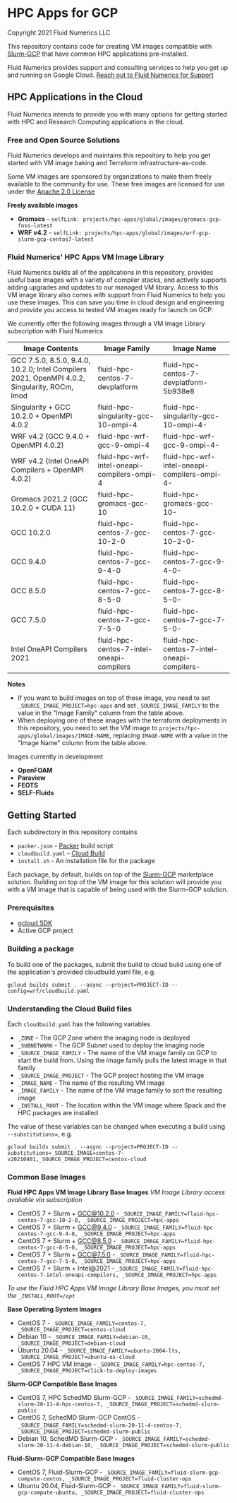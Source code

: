 # HPC Apps for GCP
Copyright 2021 Fluid Numerics LLC

This repository contains code for creating VM images compatible with [Slurm-GCP](https://github.com/schedmd/slurm-gcp) that have common HPC applications pre-installed.

Fluid Numerics provides support and consulting services to help you get up and running on Google Cloud. [Reach out to Fluid Numerics for Support](https://help.fluidnumerics.com/support)

## HPC Applications in the Cloud
Fluid Numerics intends to provide you with many options for getting started with HPC and Research Computing applications in the cloud.



### Free and Open Source Solutions
Fluid Numerics develops and maintains this repository to help you get started with VM image baking and Terraform infrastructure-as-code. 

Some VM images are sponsored by organizations to make them freely available to the community for use. These free images are licensed for use under the [Apache 2.0 License](./LICENSE)

**Freely available images**
* **Gromacs** - `selfLink: projects/hpc-apps/global/images/gromacs-gcp-foss-latest`
* **WRF v4.2** - `selfLink: projects/hpc-apps/global/images/wrf-gcp-slurm-gcp-centos7-latest`


### Fluid Numerics' HPC Apps VM Image Library
Fluid Numerics builds all of the applications in this repository, provides useful base images with a variety of compiler stacks, and actively supports adding upgrades and updates to our managed VM library. Access to this VM image library also comes with support from Fluid Numerics to help you use these images. This can save you time in cloud design and engineering and provide you access to tested VM images ready for launch on GCP.

We currently offer the following images through a VM Image Library subscription with Fluid Numerics

Image Contents | Image Family | Image Name
-------------- | ------------ | ----------
GCC 7.5.0, 8.5.0, 9.4.0, 10.2.0; Intel Compilers 2021, OpenMPI 4.0.2, Singularity, ROCm, lmod | fluid-hpc-centos-7-devplatform | fluid-hpc-centos-7-devplatform-5b938e8
Singularity + GCC 10.2.0 + OpenMPI 4.0.2 | fluid-hpc-singularity-gcc-10-ompi-4 | fluid-hpc-singularity-gcc-10-ompi-4-
WRF v4.2 (GCC 9.4.0 + OpenMPI 4.0.2) | fluid-hpc-wrf-gcc-9-ompi-4 | fluid-hpc-wrf-gcc-9-ompi-4-
WRF v4.2 (Intel OneAPI Compilers + OpenMPI 4.0.2) | fluid-hpc-wrf-intel-oneapi-compilers-ompi-4 | fluid-hpc-wrf-intel-oneapi-compilers-ompi-4-
Gromacs 2021.2 (GCC 10.2.0 + CUDA 11) | fluid-hpc-gromacs-gcc-10 | fluid-hpc-gromacs-gcc-10-
GCC 10.2.0 | fluid-hpc-centos-7-gcc-10-2-0 | fluid-hpc-centos-7-gcc-10-2-0-
GCC 9.4.0 | fluid-hpc-centos-7-gcc-9-4-0 | fluid-hpc-centos-7-gcc-9-4-0-
GCC 8.5.0 | fluid-hpc-centos-7-gcc-8-5-0 | fluid-hpc-centos-7-gcc-8-5-0-
GCC 7.5.0 | fluid-hpc-centos-7-gcc-7-5-0 | fluid-hpc-centos-7-gcc-7-5-0-
Intel OneAPI Compilers 2021 | fluid-hpc-centos-7-intel-oneapi-compilers | fluid-hpc-centos-7-intel-oneapi-compilers-

**Notes**
* If you want to build images on top of these image, you need to set `_SOURCE_IMAGE_PROJECT=hpc-apps` and set `_SOURCE_IMAGE_FAMILY` to the value in the "Image Family" column from the table above.
* When deploying one of these images with the terraform deployments in this repository, you need to set the VM image to `projects/hpc-apps/global/images/IMAGE-NAME`, replacing `IMAGE-NAME`  with a value in the "Image Name" column from the table above.


Images currently in development
* **OpenFOAM**
* **Paraview**
* **FEOTS**
* **SELF-Fluids**

## Getting Started
Each subdirectory in this repository contains
* `packer.json` - [Packer](https://packer.io) build script
* `cloudbuild.yaml` - [Cloud Build](https://cloud.google.com/build)
* `install.sh` - An installation file for the package

Each package, by default, builds on top of the [Slurm-GCP](https://console.cloud.google.com/marketplace/product/schedmd-slurm-public/schedmd-slurm-gcp) marketplace solution. Building on top of the VM image for this solution will provide you with a VM image that is capable of being used with the Slurm-GCP solution.

### Prerequisites
* [gcloud SDK](https://cloud.google.com/sdk/docs/install)
* Active GCP project

### Building a package
To build one of the packages, submit the build to cloud build using one of the application's provided cloudbuild.yaml file, e.g.

```
gcloud builds submit . --async --project=PROJECT-ID --config=wrf/cloudbuild.yaml
```

### Understanding the Cloud Build files
Each `cloudbuild.yaml` has the following variables

* `_ZONE` -  The GCP Zone where the imaging node is deployed
* `_SUBNETWORK` - The GCP Subnet used to deploy the imaging node
* `_SOURCE_IMAGE_FAMILY` - The name of the VM image family on GCP to start the build from. Using the image family pulls the latest image in that family
* `_SOURCE_IMAGE_PROJECT` - The GCP project hosting the VM image
* `_IMAGE_NAME` - The name of the resulting VM image
* `_IMAGE_FAMILY` - The name of the VM image family to sort the resulting image
* `_INSTALL_ROOT` - The location within the VM image where Spack and the HPC packages are installed

The value of these variables can be changed when executing a build using `--substitutions=`, e.g.
```
gcloud builds submit . --async --project=PROJECT-ID --substitutions=_SOURCE_IMAGE=centos-7-v20210401,_SOURCE_IMAGE_PROJECT=centos-cloud
```


### Common Base Images

**Fluid HPC Apps VM Image Library Base Images**
*VM Image Library access available via subscription*

* CentOS 7 + Slurm + GCC@10.2.0 - `_SOURCE_IMAGE_FAMILY=fluid-hpc-centos-7-gcc-10-2-0, _SOURCE_IMAGE_PROJECT=hpc-apps`
* CentOS 7 + Slurm + GCC@9.4.0 - `_SOURCE_IMAGE_FAMILY=fluid-hpc-centos-7-gcc-9-4-0, _SOURCE_IMAGE_PROJECT=hpc-apps`
* CentOS 7 + Slurm + GCC@8.5.0 - `_SOURCE_IMAGE_FAMILY=fluid-hpc-centos-7-gcc-8-5-0, _SOURCE_IMAGE_PROJECT=hpc-apps`
* CentOS 7 + Slurm + GCC@7.5.0 - `_SOURCE_IMAGE_FAMILY=fluid-hpc-centos-7-gcc-7-5-0, _SOURCE_IMAGE_PROJECT=hpc-apps`
* CentOS 7 + Slurm + Intel@2021 - `_SOURCE_IMAGE_FAMILY=fluid-hpc-centos-7-intel-oneapi-compilers, _SOURCE_IMAGE_PROJECT=hpc-apps`

*To use the Fluid HPC Apps VM Image Library Base Images, you must set the `_INSTALL_ROOT=/opt`*


**Base Operating System Images**
* CentOS 7 - `_SOURCE_IMAGE_FAMILY=centos-7, _SOURCE_IMAGE_PROJECT=centos-cloud`
* Debian 10 - `_SOURCE_IMAGE_FAMILY=debian-10, _SOURCE_IMAGE_PROJECT=debian-cloud`
* Ubuntu 20.04 - `_SOURCE_IMAGE_FAMILY=ubuntu-2004-lts, _SOURCE_IMAGE_PROJECT=ubuntu-os-cloud`
* CentOS 7 HPC VM Image - `_SOURCE_IMAGE_FAMILY=hpc-centos-7, _SOURCE_IMAGE_PROJECT=click-to-deploy-images`

**Slurm-GCP Compatible Base Images**
* CentOS 7, HPC SchedMD Slurm-GCP - `_SOURCE_IMAGE_FAMILY=schedmd-slurm-20-11-4-hpc-centos-7, _SOURCE_IMAGE_PROJECT=schedmd-slurm-public`
* CentOS 7, SchedMD Slurm-GCP CentOS - `_SOURCE_IMAGE_FAMILY=schedmd-slurm-20-11-4-centos-7, _SOURCE_IMAGE_PROJECT=schedmd-slurm-public`
* Debian 10, SchedMD Slurm-GCP - `_SOURCE_IMAGE_FAMILY=schedmd-slurm-20-11-4-debian-10, _SOURCE_IMAGE_PROJECT=schedmd-slurm-public`


**Fluid-Slurm-GCP Compatible Base Images**
* CentOS 7, Fluid-Slurm-GCP - `_SOURCE_IMAGE_FAMILY=fluid-slurm-gcp-compute-centos, _SOURCE_IMAGE_PROJECT=fluid-cluster-ops`
* Ubuntu 20.04, Fluid-Slurm-GCP - `_SOURCE_IMAGE_FAMILY=fluid-slurm-gcp-compute-ubuntu, _SOURCE_IMAGE_PROJECT=fluid-cluster-ops`
